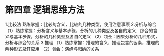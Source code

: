 # 第四章 逻辑思维方法

1.比较法
熟练掌握：比较的含义，比较的几种类型，使用注意事项
2.分析与综合
（1）熟练掌握：分析含义与基本步骤，分析的几种类型及各自的定义，综合的含义与基本步骤，分析的几种类型及各自的定义
（2）领会：因果分析的几种形式，分析与综合的关系
3.推理
（1）熟练掌握：推理的含义，推理包含的因素，推理的两种形式及其应用
（2）领会：演绎与归纳的关系
